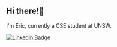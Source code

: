 ## Hi there!👋

I'm Eric, currently a CSE student at UNSW.

[![Linkedin Badge](https://img.shields.io/badge/-ericzhu98-blue?style=flat&logo=Linkedin&logoColor=white&link=https://www.linkedin.com/in/ericzhu98/)](https://www.linkedin.com/in/ericzhu98/)
